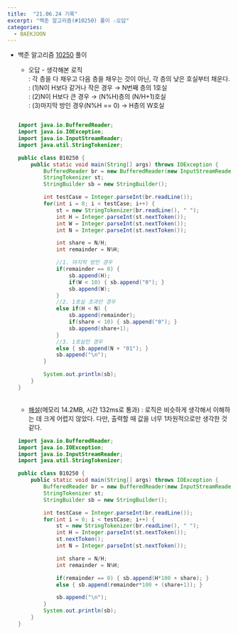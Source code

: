 ```yaml
---
title:  "21.06.24 기록"
excerpt: "백준 알고리즘(#10250) 풀이 ☆오답"
categories:
  - BAEKJOON
---
```



+ 백준 알고리즘 [10250](https://www.acmicpc.net/problem/10250) 풀이

  + 오답 - 생각해본 로직<br />
    : 각 층을 다 채우고 다음 층을 채우는 것이 아닌, 각 층의 낮은 호실부터 채운다.<br />
    : (1)N이 H보다 같거나 작은 경우 → N번째 층의 1호실<br/>
    : (2)N이 H보다 큰 경우 → (N%H)층의 (N/H+1)호실<br/>
    : (3)마지막 방인 경우(N%H == 0) → H층의 W호실<br/>


  ```java

  import java.io.BufferedReader;
  import java.io.IOException;
  import java.io.InputStreamReader;
  import java.util.StringTokenizer;

  public class B10250 {
      public static void main(String[] args) throws IOException {
          BufferedReader br = new BufferedReader(new InputStreamReader(System.in));
          StringTokenizer st;
          StringBuilder sb = new StringBuilder();

          int testCase = Integer.parseInt(br.readLine());
          for(int i = 0; i < testCase; i++) {
              st = new StringTokenizer(br.readLine(), " ");
              int H = Integer.parseInt(st.nextToken());
              int W = Integer.parseInt(st.nextToken());
              int N = Integer.parseInt(st.nextToken());

              int share = N/H;
              int remainder = N%H;

              //1. 마지막 방인 경우
              if(remainder == 0) {
                  sb.append(H);
                  if(W < 10) { sb.append("0"); }
                  sb.append(W);
              }
              //2. 1호실 초과인 경우
              else if(H < N) {
                  sb.append(remainder);
                  if(share < 10) { sb.append("0"); }
                  sb.append(share+1);
              }
              //3. 1호실인 경우
              else { sb.append(N + "01"); }
              sb.append("\n");
          }

          System.out.println(sb);
      }
  }

  ```

  <br />

  + [해설](https://st-lab.tistory.com/77)(메모리 14.2MB, 시간 132ms로 통과)
    : 로직은 비슷하게 생각해서 이해하는 데 크게 어렵지 않았다. 다만, 출력할 때 값을 너무 1차원적으로만 생각한 것 같다.<br />

  ```java
  import java.io.BufferedReader;
  import java.io.IOException;
  import java.io.InputStreamReader;
  import java.util.StringTokenizer;

  public class B10250 {
      public static void main(String[] args) throws IOException {
          BufferedReader br = new BufferedReader(new InputStreamReader(System.in));
          StringTokenizer st;
          StringBuilder sb = new StringBuilder();

          int testCase = Integer.parseInt(br.readLine());
          for(int i = 0; i < testCase; i++) {
              st = new StringTokenizer(br.readLine(), " ");
              int H = Integer.parseInt(st.nextToken());
              st.nextToken();
              int N = Integer.parseInt(st.nextToken());

              int share = N/H;
              int remainder = N%H;

              if(remainder == 0) { sb.append(H*100 + share); }
              else { sb.append(remainder*100 + (share+1)); }

              sb.append("\n");
          }
          System.out.println(sb);
      }
  }

  ```

  <br />
